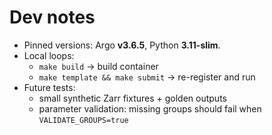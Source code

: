 # Dev notes

- Pinned versions: Argo **v3.6.5**, Python **3.11-slim**.
- Local loops:
  - `make build` → build container
  - `make template && make submit` → re-register and run
- Future tests:
  - small synthetic Zarr fixtures + golden outputs
  - parameter validation: missing groups should fail when `VALIDATE_GROUPS=true`
